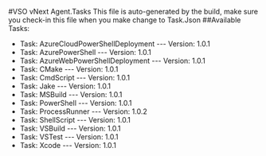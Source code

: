 #VSO vNext Agent.Tasks
This file is auto-generated by the build, make sure you check-in this file when you make change to Task.Json
##Available Tasks:
- Task: AzureCloudPowerShellDeployment --- Version: 1.0.1
- Task: AzurePowerShell --- Version: 1.0.1
- Task: AzureWebPowerShellDeployment --- Version: 1.0.1
- Task: CMake --- Version: 1.0.1
- Task: CmdScript --- Version: 1.0.1
- Task: Jake --- Version: 1.0.1
- Task: MSBuild --- Version: 1.0.1
- Task: PowerShell --- Version: 1.0.1
- Task: ProcessRunner --- Version: 1.0.2
- Task: ShellScript --- Version: 1.0.1
- Task: VSBuild --- Version: 1.0.1
- Task: VSTest --- Version: 1.0.1
- Task: Xcode --- Version: 1.0.1
